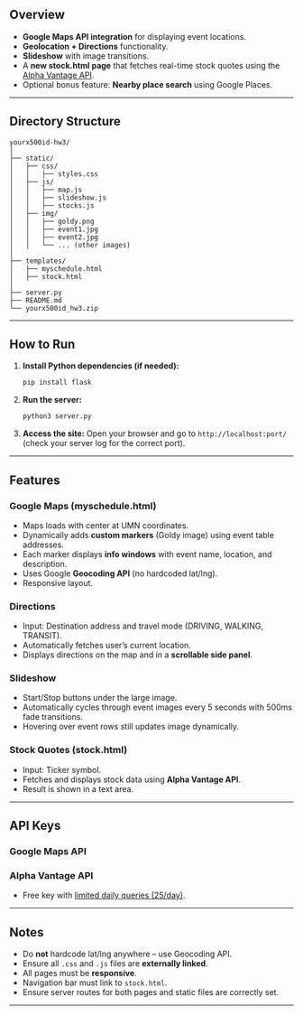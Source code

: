 ## Overview

- **Google Maps API integration** for displaying event locations.
- **Geolocation + Directions** functionality.
- **Slideshow** with image transitions.
- A **new stock.html page** that fetches real-time stock quotes using the [Alpha Vantage API](https://www.alphavantage.co).
- Optional bonus feature: **Nearby place search** using Google Places.

---

## Directory Structure

```
yourx500id-hw3/
│
├── static/
│   ├── css/
│   │   ├── styles.css
│   ├── js/
│   │   ├── map.js
│   │   ├── slideshow.js
│   │   ├── stocks.js
│   ├── img/
│   │   ├── goldy.png
│   │   ├── event1.jpg
│   │   ├── event2.jpg
│   │   └── ... (other images)
│
├── templates/
│   ├── myschedule.html
│   ├── stock.html
│
├── server.py
├── README.md
└── yourx500id_hw3.zip
```

---

## How to Run

1. **Install Python dependencies (if needed):**
   ```bash
   pip install flask
   ```

2. **Run the server:**
   ```bash
   python3 server.py
   ```

3. **Access the site:**
   Open your browser and go to `http://localhost:port/` (check your server log for the correct port).

---

## Features

### Google Maps (myschedule.html)
- Maps loads with center at UMN coordinates.
- Dynamically adds **custom markers** (Goldy image) using event table addresses.
- Each marker displays **info windows** with event name, location, and description.
- Uses Google **Geocoding API** (no hardcoded lat/lng).
- Responsive layout.

### Directions
- Input: Destination address and travel mode (DRIVING, WALKING, TRANSIT).
- Automatically fetches user’s current location.
- Displays directions on the map and in a **scrollable side panel**.

### Slideshow
- Start/Stop buttons under the large image.
- Automatically cycles through event images every 5 seconds with 500ms fade transitions.
- Hovering over event rows still updates image dynamically.

### Stock Quotes (stock.html)
- Input: Ticker symbol.
- Fetches and displays stock data using **Alpha Vantage API**.
- Result is shown in a text area.

---

## API Keys

### Google Maps API

### Alpha Vantage API
- Free key with [limited daily queries (25/day)](https://www.alphavantage.co/support/#api-key).

---

## Notes

- Do **not** hardcode lat/lng anywhere – use Geocoding API.
- Ensure all `.css` and `.js` files are **externally linked**.
- All pages must be **responsive**.
- Navigation bar must link to `stock.html`.
- Ensure server routes for both pages and static files are correctly set.

---
